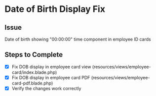 # Date of Birth Display Fix

## Issue
Date of birth showing "00:00:00" time component in employee ID cards

## Steps to Complete
- [x] Fix DOB display in employee card view (resources/views/employee-card/index.blade.php)
- [x] Fix DOB display in employee card PDF (resources/views/employee-card-pdf.blade.php)
- [x] Verify the changes work correctly
